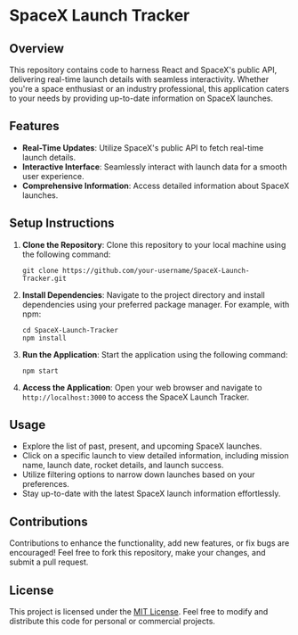 # SpaceX Launch Tracker

## Overview

This repository contains code to harness React and SpaceX's public API, delivering real-time launch details with seamless interactivity. Whether you're a space enthusiast or an industry professional, this application caters to your needs by providing up-to-date information on SpaceX launches.

## Features

- **Real-Time Updates**: Utilize SpaceX's public API to fetch real-time launch details.
- **Interactive Interface**: Seamlessly interact with launch data for a smooth user experience.
- **Comprehensive Information**: Access detailed information about SpaceX launches.
  
## Setup Instructions

1. **Clone the Repository**: Clone this repository to your local machine using the following command:
   ```
   git clone https://github.com/your-username/SpaceX-Launch-Tracker.git
   ```

2. **Install Dependencies**: Navigate to the project directory and install dependencies using your preferred package manager. For example, with npm:
   ```
   cd SpaceX-Launch-Tracker
   npm install
   ```

3. **Run the Application**: Start the application using the following command:
   ```
   npm start
   ```

4. **Access the Application**: Open your web browser and navigate to `http://localhost:3000` to access the SpaceX Launch Tracker.

## Usage

- Explore the list of past, present, and upcoming SpaceX launches.
- Click on a specific launch to view detailed information, including mission name, launch date, rocket details, and launch success.
- Utilize filtering options to narrow down launches based on your preferences.
- Stay up-to-date with the latest SpaceX launch information effortlessly.

## Contributions

Contributions to enhance the functionality, add new features, or fix bugs are encouraged! Feel free to fork this repository, make your changes, and submit a pull request.

## License

This project is licensed under the [MIT License](LICENSE). Feel free to modify and distribute this code for personal or commercial projects.
